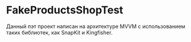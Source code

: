# FakeProductsShopTest

Данный пэт проект написан на архитектуре MVVM с использованием таких библиотек, как SnapKit и Kingfisher.
